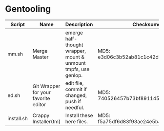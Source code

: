 # Gentooling
Script | Name | Description | Checksums
------ | ---- | ----------- | ---------
mm.sh | Merge Master | emerge half-thought wrapper, mount & unmount tmpfs, use genlop. | MD5: e3d06c3b52ab81c1c42d7b76e09f5026 
ed.sh | Git Wrapper for your favorite editor | edit file, commit if changed, push if needful. | MD5: 740526457b73bf891145401ab1d9cc7a
install.sh | Crappy Installer(tm) | Install these here files. | MD5: f5a75df6d83f93ae24e5ba397cbcac13
